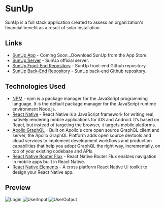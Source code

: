 # SunUp

SunUp is a full stack application created to assess an organization's financial benefit as a result of solar installation. 

## Links

* [SunUp App]() - Coming Soon...Download SunUp from the App Store.
* [SunUp Server](http://sun-up-back.herokuapp.com/graphql) - SunUp official server.
* [SunUp Front-End Repository](https://github.com/keschaefer/sun-up-front-end) - SunUp front-end Github repository.
* [SunUp Back-End Repository](https://github.com/keschaefer/sun-up-back-end) - SunUp back-end Github repository.

## Technologies Used

* [NPM](https://www.npmjs.com/) - npm is a package manager for the JavaScript programming language. It is the default package manager for the JavaScript runtime environment Node.js.
* [React Native](https://facebook.github.io/react-native/docs/getting-started.html) - React Native is a JavaScript framework for writing real, natively rendering mobile applications for iOS and Android. It’s based on React, but instead of targeting the browser, it targets mobile platforms.
* [Apollo GraphQL](https://www.apollographql.com/) - Built on Apollo's core open source GraphQL client and server, the Apollo GraphQL Platform adds open source devtools and cloud services to implement development workflows and production capabilities that help you adopt GraphQL the right way, incrementally, on top of your existing codebase and APIs.
* [React Native Router Flux](https://www.npmjs.com/package/react-native-router-flux) - React Native Router Flux enables navigation in mobile apps built in React Native. 
* [React Native Elements](https://react-native-training.github.io/react-native-elements/) - A cross platform React Native UI toolkit to design your React Native app. 


## Preview

![Login](https://dl.dropboxusercontent.com/s/nho4f49x51ogu40/Login_SunUp.PNG)
![UserInput](https://dl.dropboxusercontent.com/s/wm2rxjcyj2rkf4p/User_Outlook_SunUp.PNG)
![UserOutput](https://www.dropbox.com/s/c3djlii1ss4s4c1/User_Input_SunUp.PNG)